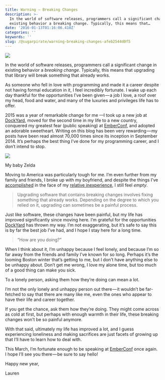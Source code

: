 ```yaml
---
title: Warning — Breaking Changes
description: >-
  In the world of software releases, programmers call a significant change in
  existing behavior a breaking change. Typically, this means that…
date: '2016-01-13T01:16:06.410Z'
categories: ''
keywords: ''
slug: /@sugarpirate/warning-breaking-changes-afeb2544d0f5
---
```


![](https://cdn-images-1.medium.com/max/2560/1*3BObDOHAF45vn1WteMHpiw.jpeg)

In the world of software releases, programmers call a significant change in existing behavior a _breaking change_. Typically, this means that upgrading that library will break something that already works.

As someone who fell in love with programming and made it a career despite not having formal education in it, I feel incredibly fortunate. I wake up each day thankful for the opportunities I’ve been given — a job I love, a roof over my head, food and water, and many of the luxuries and privileges life has to offer.

2015 was a year of remarkable change for me —I took up a new job at [DockYard](https://dockyard.com/), moved for the second time in my life to a new country, conquered my greatest fear (public speaking) at [EmberConf](http://2015.emberconf.com/speakers.html), and adopted an adorable sweetheart. Writing on this blog has been very rewarding — my posts have been read almost 70,000 times since its inception in September 2014. It’s perhaps the best thing I’ve done for my programming career, and I don’t intend to stop.

![](https://cdn-images-1.medium.com/max/800/1*TrzX0rM0lDavSWU0WF-NWw.jpeg)

My baby Zelda

Moving to America was particularly tough for me. I’m even further from my family and friends, I broke up with my boyfriend, and despite the things I’ve [accomplished](http://npm-stat.com/charts.html?package=&author=sugarpirate&from=&to=) in the face of my [relative inexperience](https://medium.com/@sugarpirate/my-2014-in-review-or-how-i-beat-impostor-syndrome-98e811d0ada2#.5nirgkdoa), I still feel _empty_.

> Upgrading software that contains breaking changes involves fixing something that already works. Depending on the degree to which you relied on it, upgrading can sometimes be a painful process.

Just like software, these changes have been painful, but my life has improved significantly since moving here. I’m grateful for the opportunities [DockYard](https://dockyard.com/) has thrown my way. I’m not exaggerating, but it’s safe to say this is by far the best job I’ve had, and I hope I stay here for a long time.

> “How are you doing?”

When I think about it, I’m unhappy because I feel lonely, and because I’m so far away from the friends and family I’ve known for so long. Perhaps it’s the looming Boston winter that’s getting to me, but I don’t have anything else to be unhappy about. Don’t get me wrong, I love my alone time, but too much of a good thing can make you sick.

To a lonely person, asking them how they’re doing can mean a lot.

I’m not the only lonely and unhappy person out there — it wouldn’t be far-fetched to say that there are many like me, even the ones who appear to have their life and career together.

If you get the chance, ask them how they’re doing. They might come across as cold at first, but perhaps with enough warmth in their life, these breaking changes won’t be so painful anymore.

With that said, ultimately my life has improved a lot, and I guess experiencing loneliness and making sacrifices are just facets of growing up that I’ll have to learn how to deal with.

This March, I’m fortunate enough to be speaking at [EmberConf](http://emberconf.com/speakers.html#lauren-tan) once again. I hope I’ll see you there — be sure to say hello!

Happy new year,

Lauren